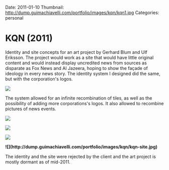 Date: 2011-01-10
Thumbnail: http://dump.guimachiavelli.com/portfolio/images/kqn/kqn1.jpg
Categories: personal

# KQN (2011)

Identity and site concepts for an art project by Gerhard Blum and Ulf Eriksson. The project would work as a site that would have little original content and would instead display uncredited news from sources as disparate as Fox News and Al Jazeera, hoping to show the façade of ideology in every news story. The identity system I designed did the same, but with the corporation's logos.

![](http://dump.guimachiavelli.com/portfolio/images/kqn/kqn1.jpg)

The system allowed for an infinite recombination of tiles, as well as the possibility of adding more corporations's logos. It also allowed to recombine pictures of news events.

![](http://dump.guimachiavelli.com/portfolio/images/kqn/mosaic1.jpg)

![](http://dump.guimachiavelli.com/portfolio/images/kqn/kqn-lettering.jpg)

![](http://dump.guimachiavelli.com/portfolio/images/kqn/kqn-example.jpg)

<b class="site-frame">
![](http://dump.guimachiavelli.com/portfolio/images/kqn/kqn-site.jpg)
</b>

The identity and the site were rejected by the client and the art project is mostly dormant as of mid-2011.
